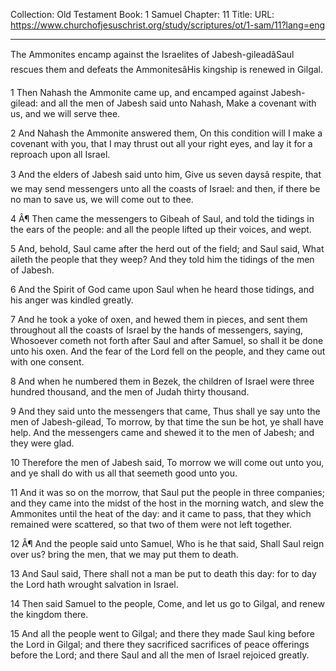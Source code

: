 Collection: Old Testament
Book: 1 Samuel
Chapter: 11
Title: 
URL: https://www.churchofjesuschrist.org/study/scriptures/ot/1-sam/11?lang=eng

---

The Ammonites encamp against the Israelites of Jabesh-gileadâSaul rescues them and defeats the AmmonitesâHis kingship is renewed in Gilgal.

1 Then Nahash the Ammonite came up, and encamped against Jabesh-gilead: and all the men of Jabesh said unto Nahash, Make a covenant with us, and we will serve thee.

2 And Nahash the Ammonite answered them, On this condition will I make a covenant with you, that I may thrust out all your right eyes, and lay it for a reproach upon all Israel.

3 And the elders of Jabesh said unto him, Give us seven daysâ respite, that we may send messengers unto all the coasts of Israel: and then, if there be no man to save us, we will come out to thee.

4 Â¶ Then came the messengers to Gibeah of Saul, and told the tidings in the ears of the people: and all the people lifted up their voices, and wept.

5 And, behold, Saul came after the herd out of the field; and Saul said, What aileth the people that they weep? And they told him the tidings of the men of Jabesh.

6 And the Spirit of God came upon Saul when he heard those tidings, and his anger was kindled greatly.

7 And he took a yoke of oxen, and hewed them in pieces, and sent them throughout all the coasts of Israel by the hands of messengers, saying, Whosoever cometh not forth after Saul and after Samuel, so shall it be done unto his oxen. And the fear of the Lord fell on the people, and they came out with one consent.

8 And when he numbered them in Bezek, the children of Israel were three hundred thousand, and the men of Judah thirty thousand.

9 And they said unto the messengers that came, Thus shall ye say unto the men of Jabesh-gilead, To morrow, by that time the sun be hot, ye shall have help. And the messengers came and shewed it to the men of Jabesh; and they were glad.

10 Therefore the men of Jabesh said, To morrow we will come out unto you, and ye shall do with us all that seemeth good unto you.

11 And it was so on the morrow, that Saul put the people in three companies; and they came into the midst of the host in the morning watch, and slew the Ammonites until the heat of the day: and it came to pass, that they which remained were scattered, so that two of them were not left together.

12 Â¶ And the people said unto Samuel, Who is he that said, Shall Saul reign over us? bring the men, that we may put them to death.

13 And Saul said, There shall not a man be put to death this day: for to day the Lord hath wrought salvation in Israel.

14 Then said Samuel to the people, Come, and let us go to Gilgal, and renew the kingdom there.

15 And all the people went to Gilgal; and there they made Saul king before the Lord in Gilgal; and there they sacrificed sacrifices of peace offerings before the Lord; and there Saul and all the men of Israel rejoiced greatly.
